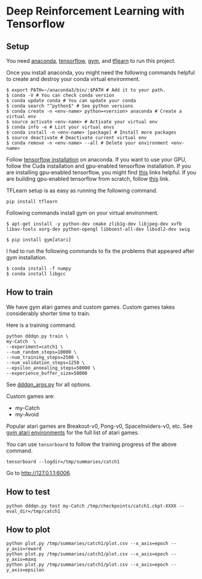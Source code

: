 # Deep Reinforcement Learning with Tensorflow

## Setup

You need [anaconda][3], [tensorflow][4], [gym][5], and [tflearn][6] to run
this project.

Once you install anaconda, you might need the following commands helpful to create
and destroy your conda virtual environment.

```
$ export PATH=~/anaconda3/bin/:$PATH # Add it to your path.
$ conda -V # You can check conda version
$ conda update conda # You can update your conda
$ conda search "^python$" # See python versions
$ conda create -n <env-name> python=<version> anaconda # Create a virtual env
$ source activate <env-name> # Activate your virtual env
$ conda info -e # List your virtual envs
$ conda install -n <env-name> [package] # Install more packages
$ source deactivate # Deactivate current virtual env
$ conda remove -n <env-name> --all # Delete your environment <env-name>
```

Follow [tensorflow installation][4] on anaconda. If you want to use your GPU,
follow the Cuda installation and gpu-enabled tensorflow installation. If you are
installing gpu-enabled tensorflow, you might find [this][7] links helpful.
If you are building gpu-enabled tensorflow from scratch, follow [this][8] link.

TFLearn setup is as easy as running the following command.

```
pip install tflearn
```

Following commands install gym on your virtual environment.

```
$ apt-get install -y python-dev cmake zlib1g-dev libjpeg-dev xvfb libav-tools xorg-dev python-opengl libboost-all-dev libsdl2-dev swig

$ pip install gym[atari]
```


I had to run the following commands to fix the problems that appeared after gym installation.

```
$ conda install -f numpy
$ conda install libgcc
```

## How to train

We have gym atari games and custom games. Custom games takes considerably
shorter time to train.

Here is a training command.
```
python dddqn.py train \
my-Catch  \
--experiment=catch1 \
--num_random_steps=10000 \
--num_training_steps=2500 \
--num_validation_steps=1250 \
--epsilon_annealing_steps=50000 \
--experience_buffer_size=50000
```

See [dddqn_args.py][1] for all options.

Custom games are:

- my-Catch
- my-Avoid

Popular atari games are Breakout-v0, Pong-v0, SpaceInviders-v0, etc.
See [gym atari environments][2] for the full list of atari games.

You can use `tensorboard` to follow the training progress of the above command.

```
tensorboard --logdir=/tmp/summaries/catch1
```

Go to http://127.0.1.1:6006.

## How to test

```
python dddqn.py test my-Catch /tmp/checkpoints/catch1.ckpt-XXXX --eval_dir=/tmp/catch1
```

## How to plot

```
python plot.py /tmp/summaries/catch1/plot.csv --x_axis=epoch --y_axis=reward
python plot.py /tmp/summaries/catch1/plot.csv --x_axis=epoch --y_axis=maxq
python plot.py /tmp/summaries/catch1/plot.csv --x_axis=epoch --y_axis=epsilon
```

[1]: ./dddqn_args.py
[2]: https://gym.openai.com/envs#atari
[3]: https://www.continuum.io/downloads
[4]: https://www.tensorflow.org/get_started/os_setup#anaconda-installation
[5]: https://github.com/openai/gym
[6]: https://github.com/tflearn/tflearn
[7]: https://www.youtube.com/watch?v=io6Ajf5XkaM
[8]: https://alliseesolutions.wordpress.com/2016/09/08/install-gpu-tensorflow-from-sources-w-ubuntu-16-04-and-cuda-8-0-rc/
